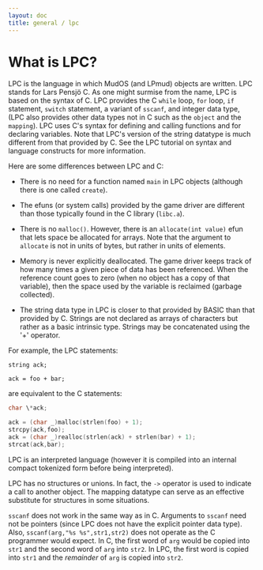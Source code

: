 ```yaml
---
layout: doc
title: general / lpc
---
```

# What is LPC?

LPC is the language in which MudOS (and LPmud) objects are written.
LPC stands for Lars Pensjö C. As one might surmise from the name,
LPC is based on the syntax of C. LPC provides the C `while` loop, `for` loop,
`if` statement, `switch` statement, a variant of `sscanf`, and integer data type,
(LPC also provides other data types not in C such as the `object` and the
`mapping`). LPC uses C's syntax for defining and calling functions and for
declaring variables. Note that LPC's version of the string datatype is
much different from that provided by C. See the LPC tutorial on syntax
and language constructs for more information.

Here are some differences between LPC and C:

- There is no need for a function named `main` in LPC objects (although there
  is one called `create`).
- The efuns (or system calls) provided by the game driver are different than
  those typically found in the C library (`libc.a`).

- There is no `malloc()`. However, there is an `allocate(int value)` efun that
  lets space be allocated for arrays. Note that the argument to `allocate`
  is not in units of bytes, but rather in units of elements.

- Memory is never explicitly deallocated. The game driver keeps track of
  how many times a given piece of data has been referenced. When the
  reference count goes to zero (when no object has a copy of that variable),
  then the space used by the variable is reclaimed (garbage collected).

- The string data type in LPC is closer to that provided by BASIC than that
  provided by C. Strings are not declared as arrays of characters but rather
  as a basic intrinsic type. Strings may be concatenated using the '+' operator.

For example, the LPC statements:

```lpc
string ack;

ack = foo + bar;
```

are equivalent to the C statements:

```c
char \*ack;

ack = (char _)malloc(strlen(foo) + 1);
strcpy(ack,foo);
ack = (char _)realloc(strlen(ack) + strlen(bar) + 1);
strcat(ack,bar);
```

LPC is an interpreted language (however it is compiled into an internal
compact tokenized form before being interpreted).

LPC has no structures or unions. In fact, the `->` operator is used to
indicate a call to another object. The mapping datatype can serve
as an effective substitute for structures in some situations.

`sscanf` does not work in the same way as in C. Arguments to `sscanf` need not
be pointers (since LPC does not have the explicit pointer data type). Also,
`sscanf(arg,"%s %s",str1,str2)` does not operate as the C programmer would
expect. In C, the first word of `arg` would be copied into `str1` and the
second word of `arg` into `str2`. In LPC, the first word is copied into `str1`
and the _remainder_ of `arg` is copied into `str2`.
